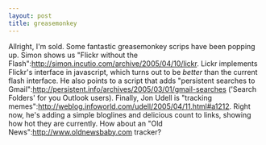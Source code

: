 ```yaml
--- 
layout: post
title: greasemonkey
---
```

Allright, I'm sold.  Some fantastic greasemonkey scrips have been popping up.  Simon shows us "Flickr without the Flash":http://simon.incutio.com/archive/2005/04/10/lickr.  Lickr implements Flickr's interface in javascript, which turns out to be _better_ than the current flash interface.  He also points to a script that adds "persistent searches to Gmail":http://persistent.info/archives/2005/03/01/gmail-searches ('Search Folders' for you Outlook users).  Finally, Jon Udell is "tracking memes":http://weblog.infoworld.com/udell/2005/04/11.html#a1212.  Right now, he's adding a simple bloglines and delicious count to links, showing how hot they are currently.  How about an "Old News":http://www.oldnewsbaby.com tracker?

